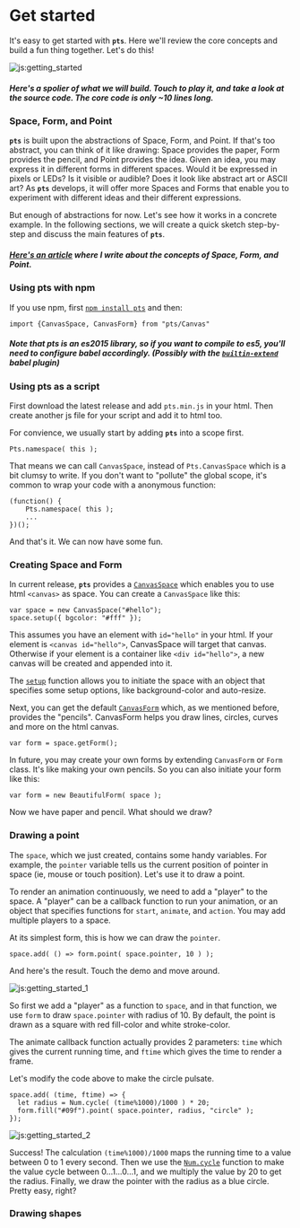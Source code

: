 # Get started

It's easy to get started with **`pts`**. Here we'll review the core concepts and build a fun thing together. Let's do this!

![js:getting_started](./assets/bg.png)

##### Here's a spolier of what we will build. Touch to play it, and take a look at the source code. The core code is only ~10 lines long.

### Space, Form, and Point
**`pts`** is built upon the abstractions of Space, Form, and Point. If that's too abstract, you can think of it like drawing: Space provides the paper, Form provides the pencil, and Point provides the idea. Given an idea, you may express it in different forms in different spaces. Would it be expressed in pixels or LEDs? Is it visible or audible? Does it look like abstract art or ASCII art? As **`pts`** develops, it will offer more Spaces and Forms that enable you to experiment with different ideas and their different expressions. 

But enough of abstractions for now. Let's see how it works in a concrete example. In the following sections, we will create a quick sketch step-by-step and discuss the main features of **`pts`**.

##### [Here's an article](https://medium.com/@williamngan/pt-93382bf5943e) where I write about the concepts of Space, Form, and Point.

### Using pts with npm
If you use npm, first [`npm install pts`](https://www.npmjs.com/package/pts) and then: 

```
import {CanvasSpace, CanvasForm} from "pts/Canvas"
```

##### Note that pts is an es2015 library, so if you want to compile to es5, you'll need to configure babel accordingly. (Possibly with the [`builtin-extend`](https://github.com/loganfsmyth/babel-plugin-transform-builtin-extend) babel plugin)

### Using pts as a script
First download the latest release and add `pts.min.js` in your html. Then create another js file for your script and add it to html too. 

For convience, we usually start by adding **`pts`** into a scope first. 

```
Pts.namespace( this );
```

That means we can call `CanvasSpace`, instead of `Pts.CanvasSpace` which is a bit clumsy to write. If you don't want to "pollute" the global scope, it's common to wrap your code with a anonymous function:

```
(function() {
    Pts.namespace( this );
    ...
})();
```

And that's it. We can now have some fun.

### Creating Space and Form
In current release, **`pts`** provides a [`CanvasSpace`](#canvas-canvasspace) which enables you to use html `<canvas>` as space. You can create a `CanvasSpace` like this:

```
var space = new CanvasSpace("#hello");
space.setup({ bgcolor: "#fff" });
```

This assumes you have an element with `id="hello"` in your html. If your element is `<canvas id="hello">`, CanvasSpace will target that canvas. Otherwise if your element is a container like `<div id="hello">`, a new canvas will be created and appended into it.

The [`setup`](#canvas-canvasspace) function allows you to initiate the space with an object that specifies some setup options, like background-color and auto-resize.

Next, you can get the default [`CanvasForm`](#canvas-canvasform) which, as we mentioned before, provides the "pencils". CanvasForm helps you draw lines, circles, curves and more on the html canvas.

```
var form = space.getForm();
```

In future, you may create your own forms by extending `CanvasForm` or `Form` class. It's like making your own pencils. So you can also initiate your form like this:

```
var form = new BeautifulForm( space );
```

Now we have paper and pencil. What should we draw?

### Drawing a point
The `space`, which we just created, contains some handy variables. For example, the `pointer` variable tells us the current position of pointer in space (ie, mouse or touch position). Let's use it to draw a point.

To render an animation continuously, we need to add a "player" to the space. A "player" can be a callback function to run your animation, or an object that specifies functions for `start`, `animate`, and `action`. You may add multiple players to a space.

At its simplest form, this is how we can draw the `pointer`.

```
space.add( () => form.point( space.pointer, 10 ) );
```

And here's the result. Touch the demo and move around.

![js:getting_started_1](./assets/bg.png)

So first we add a "player" as a function to `space`, and in that function, we use `form` to draw `space.pointer` with radius of 10. By default, the point is drawn as a square with red fill-color and white stroke-color. 

The animate callback function actually provides 2 parameters: `time` which gives the current running time, and `ftime` which gives the time to render a frame.

Let's modify the code above to make the circle pulsate.

```
space.add( (time, ftime) => {
  let radius = Num.cycle( (time%1000)/1000 ) * 20;
  form.fill("#09f").point( space.pointer, radius, "circle" );
});
```

![js:getting_started_2](./assets/bg.png)

Success! The calculation `(time%1000)/1000` maps the running time to a value between 0 to 1 every second. Then we use the [`Num.cycle`](#num-num) function to make the value cycle between 0...1...0...1, and we multiply the value by 20 to get the radius. Finally, we draw the pointer with the radius as a blue circle. Pretty easy, right?

### Drawing shapes